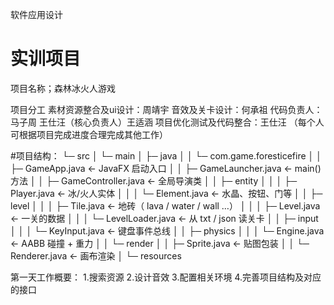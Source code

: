 软件应用设计
# 实训项目
项目名称；森林冰火人游戏

项目分工
素材资源整合及ui设计：周靖宇
音效及关卡设计：何承祖
代码负责人： 马子周 王仕汪（核心负责人）王适涵
项目优化测试及代码整合：王仕汪
（每个人可根据项目完成进度合理完成其他工作）

#项目结构：
└─ src
│     └─ main
│        ├─ java
│        │  └─ com.game.foresticefire
│        │     ├─ GameApp.java        ← JavaFX 启动入口
│        │     ├─ GameLauncher.java   ← main() 方法
│        │     ├─ GameController.java ← 全局导演类
│        │     ├─ entity
│        │     │  ├─ Player.java      ← 冰/火人实体
│        │     │  └─ Element.java     ← 水晶、按钮、门等
│        │     ├─ level
│        │     │  ├─ Tile.java        ← 地砖（ lava / water / wall …）
│        │     │  ├─ Level.java       ← 一关的数据
│        │     │  └─ LevelLoader.java ← 从 txt / json 读关卡
│        │     ├─ input
│        │     │  └─ KeyInput.java    ← 键盘事件总线
│        │     ├─ physics
│        │     │  └─ Engine.java      ← AABB 碰撞 + 重力
│        │     └─ render
│        │        ├─ Sprite.java      ← 贴图包装
│        │        └─ Renderer.java    ← 画布渲染
│        └─ resources
 
第一天工作概要：
1.搜索资源
2.设计音效
3.配置相关环境
4.完善项目结构及对应的接口
